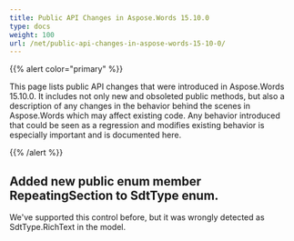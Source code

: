 ```yaml
---
title: Public API Changes in Aspose.Words 15.10.0
type: docs
weight: 100
url: /net/public-api-changes-in-aspose-words-15-10-0/
---
```


{{% alert color="primary" %}} 

This page lists public API changes that were introduced in Aspose.Words 15.10.0. It includes not only new and obsoleted public methods, but also a description of any changes in the behavior behind the scenes in Aspose.Words which may affect existing code. Any behavior introduced that could be seen as a regression and modifies existing behavior is especially important and is documented here.

{{% /alert %}} 

## Added new public enum member RepeatingSection to SdtType enum.

We've supported this control before, but it was wrongly detected as SdtType.RichText in the model.
